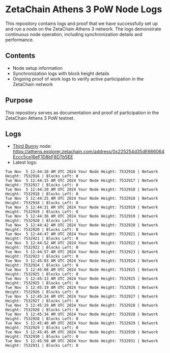 # ZetaChain Athens 3 PoW Node Logs
This repository contains logs and proof that we have successfully set up and run a node on the ZetaChain Athens 3 network. The logs demonstrate continuous node operation, including synchronization details and performance.

## Contents
- Node setup information
- Synchronization logs with block height details
- Ongoing proof of work logs to verify active participation in the ZetaChain network

## Purpose
This repository serves as documentation and proof of participation in the ZetaChain Athens 3 PoW testnet.

## Logs

- [Third Bunny](https://thirdbunny.xyz/) node: https://athens.explorer.zetachain.com/address/0x225254d35dE666064Eccc5ce16eF1D8bF8D7b5EE
- Latest logs:
```
Tue Nov  5 12:44:10 AM UTC 2024 Your Node Height: 7532916 | Network Height: 7532916 | Blocks Left: 0
Tue Nov  5 12:44:15 AM UTC 2024 Your Node Height: 7532917 | Network Height: 7532917 | Blocks Left: 0
Tue Nov  5 12:44:20 AM UTC 2024 Your Node Height: 7532918 | Network Height: 7532918 | Blocks Left: 0
Tue Nov  5 12:44:25 AM UTC 2024 Your Node Height: 7532918 | Network Height: 7532918 | Blocks Left: 0
Tue Nov  5 12:44:31 AM UTC 2024 Your Node Height: 7532919 | Network Height: 7532919 | Blocks Left: 0
Tue Nov  5 12:44:36 AM UTC 2024 Your Node Height: 7532919 | Network Height: 7532920 | Blocks Left: 1
Tue Nov  5 12:44:42 AM UTC 2024 Your Node Height: 7532920 | Network Height: 7532920 | Blocks Left: 0
Tue Nov  5 12:44:47 AM UTC 2024 Your Node Height: 7532921 | Network Height: 7532921 | Blocks Left: 0
Tue Nov  5 12:44:52 AM UTC 2024 Your Node Height: 7532922 | Network Height: 7532922 | Blocks Left: 0
Tue Nov  5 12:44:57 AM UTC 2024 Your Node Height: 7532923 | Network Height: 7532923 | Blocks Left: 0
Tue Nov  5 12:45:03 AM UTC 2024 Your Node Height: 7532924 | Network Height: 7532924 | Blocks Left: 0
Tue Nov  5 12:45:08 AM UTC 2024 Your Node Height: 7532925 | Network Height: 7532925 | Blocks Left: 0
Tue Nov  5 12:45:13 AM UTC 2024 Your Node Height: 7532925 | Network Height: 7532925 | Blocks Left: 0
Tue Nov  5 12:45:19 AM UTC 2024 Your Node Height: 7532926 | Network Height: 7532926 | Blocks Left: 0
Tue Nov  5 12:45:24 AM UTC 2024 Your Node Height: 7532927 | Network Height: 7532927 | Blocks Left: 0
Tue Nov  5 12:45:29 AM UTC 2024 Your Node Height: 7532928 | Network Height: 7532928 | Blocks Left: 0
Tue Nov  5 12:45:34 AM UTC 2024 Your Node Height: 7532928 | Network Height: 7532928 | Blocks Left: 0
Tue Nov  5 12:45:40 AM UTC 2024 Your Node Height: 7532929 | Network Height: 7532929 | Blocks Left: 0
Tue Nov  5 12:45:45 AM UTC 2024 Your Node Height: 7532930 | Network Height: 7532930 | Blocks Left: 0
Tue Nov  5 12:45:50 AM UTC 2024 Your Node Height: 7532931 | Network Height: 7532931 | Blocks Left: 0
```
